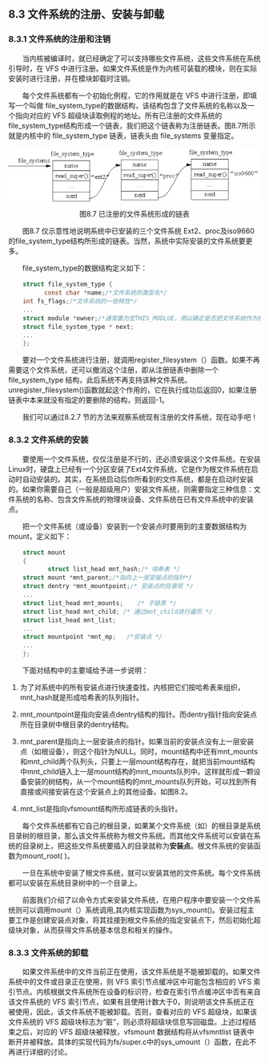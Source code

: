 ## 8.3 文件系统的注册、安装与卸载

### 8.3.1 文件系统的注册和注销

&emsp;&emsp;当内核被编译时，就已经确定了可以支持哪些文件系统，这些文件系统在系统引导时，在
VFS
中进行注册。如果文件系统是作为内核可装载的模块，则在实际安装时进行注册，并在模块卸载时注销。

&emsp;&emsp;每个文件系统都有一个初始化例程，它的作用就是在 VFS 中进行注册，即填写一个叫做
file\_system\_type的数据结构，该结构包含了文件系统的名称以及一个指向对应的 VFS
超级块读取例程的地址。所有已注册的文件系统的file\_system\_type结构形成一个链表，我们把这个链表称为注册链表。图8.7所示就是内核中的
file\_system\_type 链表，链表头由 file\_systems 变量指定。

<div align=center>
<img src="图8_7.png" />  
</div>

<div align=center>
图8.7 已注册的文件系统形成的链表
</div>

&emsp;&emsp;图8.7 仅示意性地说明系统中已安装的三个文件系统
Ext2、proc及iso9660的file\_system\_type结构所形成的链表。当然，系统中实际安装的文件系统要更多。

&emsp;&emsp;file\_system\_type的数据结构定义如下：
```c
    struct file_system_type {
          const char *name;/*文件系统的类型名*/
	int fs_flags;/*文件系统的一些特性*/
	...
	struct module *owner;/*通常置为宏THIS_MODLUE，用以确定是否把文件系统作为模块来安装*/
	struct file_system_type * next;
	...
    };
```
&emsp;&emsp;要对一个文件系统进行注册，就调用register\_filesystem（）函数。如果不再需要这个文件系统，还可以撤消这个注册，即从注册链表中删除一个file\_system\_type
结构，此后系统不再支持该种文件系统。unregister\_filesystem()函数就起这个作用的，它在执行成功后返回0，如果注册链表中本来就没有指定的要删除的结构，则返回-1。

&emsp;&emsp;我们可以通过8.2.7 节的方法来观察系统现有注册的文件系统，现在动手吧！

### 8.3.2 文件系统的安装

&emsp;&emsp;要使用一个文件系统，仅仅注册是不行的，还必须安装这个文件系统。在安装Linux时，硬盘上已经有一个分区安装了Ext4文件系统，它是作为根文件系统在启动时自动安装的。其实，在系统启动后你所看到的文件系统，都是在启动时安装的。如果你需要自己（一般是超级用户）安装文件系统，则需要指定三种信息：文件系统的名称、包含文件系统的物理块设备、文件系统在已有文件系统中的安装点。

&emsp;&emsp;把一个文件系统（或设备）安装到一个安装点时要用到的主要数据结构为mount，定义如下：
```c
    struct mount
    {
           struct list_head mnt_hash;/* 哈希表 */
	struct mount *mnt_parent;/*指向上一层安装点的指针*/
	struct dentry *mnt_mountpoint;/* 安装点的目录项 */
	...
	struct list_head mnt_mounts;	/* 子链表 */
	struct list_head mnt_child;	/* 通过mnt_child进行遍历 */
	struct list_head mnt_list;
	...
	struct mountpoint *mnt_mp;	 /*安装点 */
	...
    };
```
&emsp;&emsp;下面对结构中的主要域给予进一步说明：

1.  为了对系统中的所有安装点进行快速查找，内核把它们按哈希表来组织，mnt\_hash就是形成哈希表的队列指针。

2.  mnt\_mountpoint是指向安装点dentry结构的指针。而dentry指针指向安装点所在目录树中根目录的dentry结构。

3.  mnt\_parent是指向上一层安装点的指针。如果当前的安装点没有上一层安装点（如根设备），则这个指针为NULL。同时，mount结构中还有mnt\_mounts和mnt\_child两个队列头，只要上一层mount结构存在，就把当前mount结构中mnt\_child链入上一层mount结构的mnt\_mounts队列中。这样就形成一颗设备安装的树结构，从一个mount结构的mnt\_mounts队列开始，可以找到所有直接或间接安装在这个安装点上的其他设备。如图8.2。

4.  mnt\_list是指向vfsmount结构所形成链表的头指针。

&emsp;&emsp;每个文件系统都有它自己的根目录，如果某个文件系统（如）的根目录是系统目录树的根目录，那么该文件系统称为根文件系统。而其他文件系统可以安装在系统的目录树上，把这些文件系统要插入的目录就称为**安装点**。根文件系统的安装函数为mount\_root(
)。

&emsp;&emsp;一旦在系统中安装了根文件系统，就可以安装其他的文件系统。每个文件系统都可以安装在系统目录树中的一个目录上。

&emsp;&emsp;前面我们介绍了以命令方式来安装文件系统，在用户程序中要安装一个文件系统则可以调用mount（）系统调用,其内核实现函数为sys\_mount()。安装过程主要工作是创建安装点对象，将其挂接到根文件系统的指定安装点下，然后初始化超级块对象，从而获得文件系统基本信息和相关的操作。

### 8.3.3 文件系统的卸载

&emsp;&emsp;如果文件系统中的文件当前正在使用，该文件系统是不能被卸载的。如果文件系统中的文件或目录正在使用，则
VFS 索引节点缓冲区中可能包含相应的 VFS
索引节点。内核根据文件系统所在设备的标识符，检查在索引节点缓冲区中否有来自该文件系统的
VFS
索引节点，如果有且使用计数大于0，则说明该文件系统正在被使用，因此，该文件系统不能被卸载。否则，查看对应的
VFS 超级块，如果该文件系统的 VFS
超级块标志为“脏”，则必须将超级块信息写回磁盘。上述过程结束之后，对应的 VFS
超级块被释放，vfsmount 数据结构将从vfsmntlist
链表中断开并被释放。具体的实现代码为fs/super.c中的sys\_umount（）函数，在此不再进行详细的讨论。

